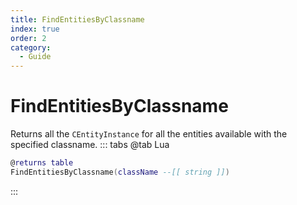 ```yaml
---
title: FindEntitiesByClassname
index: true
order: 2
category:
  - Guide
---
```


# FindEntitiesByClassname
Returns all the `CEntityInstance` for all the entities available with the specified classname.
::: tabs
@tab Lua
```lua
@returns table
FindEntitiesByClassname(className --[[ string ]])
```

:::